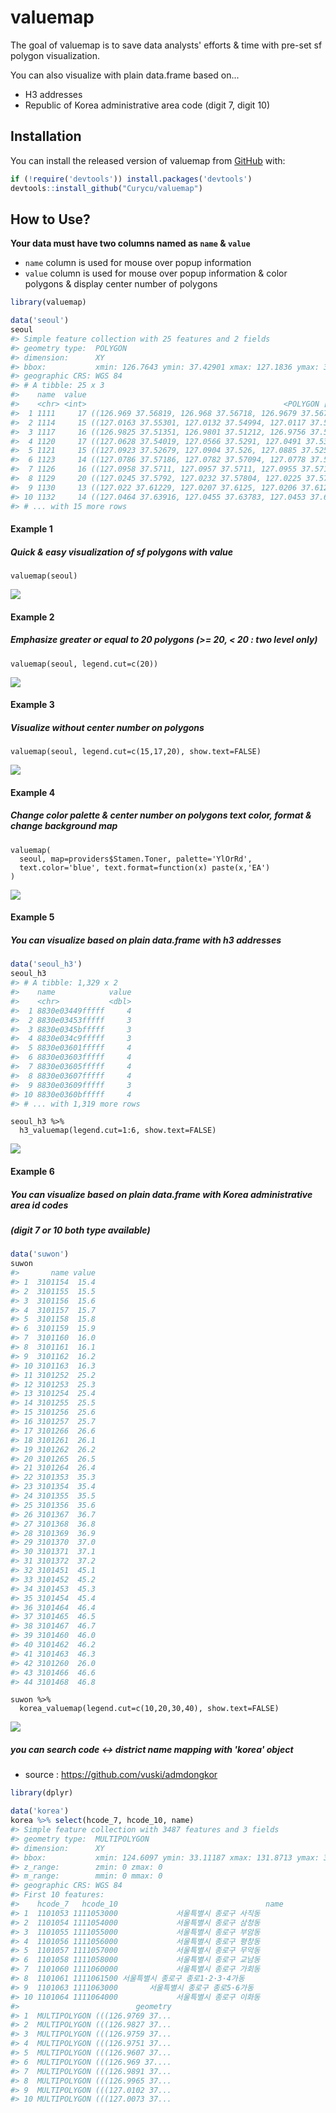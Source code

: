
<!-- README.md is generated from README.Rmd. Please edit that file -->
valuemap
========

<!-- badges: start -->
<!-- badges: end -->
The goal of valuemap is to save data analysts' efforts & time with pre-set sf polygon visualization.

You can also visualize with plain data.frame based on...
- H3 addresses
- Republic of Korea administrative area code (digit 7, digit 10)

Installation
------------

You can install the released version of valuemap from [GitHub](https://github.com/) with:

``` r
if (!require('devtools')) install.packages('devtools')
devtools::install_github("Curycu/valuemap")
```

How to Use?
-----------

**Your data must have two columns named as `name` & `value`**
- `name` column is used for mouse over popup information
- `value` column is used for mouse over popup information & color polygons & display center number of polygons

``` r
library(valuemap)

data('seoul')
seoul
#> Simple feature collection with 25 features and 2 fields
#> geometry type:  POLYGON
#> dimension:      XY
#> bbox:           xmin: 126.7643 ymin: 37.42901 xmax: 127.1836 ymax: 37.70108
#> geographic CRS: WGS 84
#> # A tibble: 25 x 3
#>    name  value                                                          geometry
#>    <chr> <int>                                            <POLYGON [arc_degree]>
#>  1 1111     17 ((126.969 37.56819, 126.968 37.56718, 126.9679 37.5671, 126.9673~
#>  2 1114     15 ((127.0163 37.55301, 127.0132 37.54994, 127.0117 37.54851, 127.0~
#>  3 1117     16 ((126.9825 37.51351, 126.9801 37.51212, 126.9756 37.5123, 126.96~
#>  4 1120     17 ((127.0628 37.54019, 127.0566 37.5291, 127.0491 37.53255, 127.04~
#>  5 1121     15 ((127.0923 37.52679, 127.0904 37.526, 127.0885 37.52549, 127.087~
#>  6 1123     14 ((127.0786 37.57186, 127.0782 37.57094, 127.0778 37.57008, 127.0~
#>  7 1126     16 ((127.0958 37.5711, 127.0957 37.5711, 127.0955 37.57105, 127.095~
#>  8 1129     20 ((127.0245 37.5792, 127.0232 37.57804, 127.0225 37.5781, 127.018~
#>  9 1130     13 ((127.022 37.61229, 127.0207 37.6125, 127.0206 37.61252, 127.020~
#> 10 1132     14 ((127.0464 37.63916, 127.0455 37.63783, 127.0453 37.63749, 127.0~
#> # ... with 15 more rows
```

#### Example 1

##### Quick & easy visualization of sf polygons with value

    valuemap(seoul)

![](example_1.PNG)

#### Example 2

##### Emphasize greater or equal to 20 polygons (&gt;= 20, &lt; 20 : two level only)

    valuemap(seoul, legend.cut=c(20))

![](example_2.PNG)

#### Example 3

##### Visualize without center number on polygons

    valuemap(seoul, legend.cut=c(15,17,20), show.text=FALSE)

![](example_3.PNG)

#### Example 4

##### Change color palette & center number on polygons text color, format & change background map

    valuemap(
      seoul, map=providers$Stamen.Toner, palette='YlOrRd',
      text.color='blue', text.format=function(x) paste(x,'EA')
    )

![](example_4.PNG)

#### Example 5

##### You can visualize based on plain data.frame with h3 addresses

``` r
data('seoul_h3')
seoul_h3
#> # A tibble: 1,329 x 2
#>    name            value
#>    <chr>           <dbl>
#>  1 8830e03449fffff     4
#>  2 8830e03453fffff     3
#>  3 8830e0345bfffff     3
#>  4 8830e034c9fffff     3
#>  5 8830e03601fffff     4
#>  6 8830e03603fffff     4
#>  7 8830e03605fffff     4
#>  8 8830e03607fffff     4
#>  9 8830e03609fffff     3
#> 10 8830e0360bfffff     4
#> # ... with 1,319 more rows
```

    seoul_h3 %>%
      h3_valuemap(legend.cut=1:6, show.text=FALSE)

![](example_5.PNG)

#### Example 6

##### You can visualize based on plain data.frame with Korea administrative area id codes

##### (digit 7 or 10 both type available)

``` r
data('suwon')
suwon
#>       name value
#> 1  3101154  15.4
#> 2  3101155  15.5
#> 3  3101156  15.6
#> 4  3101157  15.7
#> 5  3101158  15.8
#> 6  3101159  15.9
#> 7  3101160  16.0
#> 8  3101161  16.1
#> 9  3101162  16.2
#> 10 3101163  16.3
#> 11 3101252  25.2
#> 12 3101253  25.3
#> 13 3101254  25.4
#> 14 3101255  25.5
#> 15 3101256  25.6
#> 16 3101257  25.7
#> 17 3101266  26.6
#> 18 3101261  26.1
#> 19 3101262  26.2
#> 20 3101265  26.5
#> 21 3101264  26.4
#> 22 3101353  35.3
#> 23 3101354  35.4
#> 24 3101355  35.5
#> 25 3101356  35.6
#> 26 3101367  36.7
#> 27 3101368  36.8
#> 28 3101369  36.9
#> 29 3101370  37.0
#> 30 3101371  37.1
#> 31 3101372  37.2
#> 32 3101451  45.1
#> 33 3101452  45.2
#> 34 3101453  45.3
#> 35 3101454  45.4
#> 36 3101464  46.4
#> 37 3101465  46.5
#> 38 3101467  46.7
#> 39 3101460  46.0
#> 40 3101462  46.2
#> 41 3101463  46.3
#> 42 3101260  26.0
#> 43 3101466  46.6
#> 44 3101468  46.8
```

    suwon %>%
      korea_valuemap(legend.cut=c(10,20,30,40), show.text=FALSE)

![](example_6.PNG)

##### you can search code &lt;-&gt; district name mapping with 'korea' object

-   source : <https://github.com/vuski/admdongkor>

``` r
library(dplyr)

data('korea')
korea %>% select(hcode_7, hcode_10, name)
#> Simple feature collection with 3487 features and 3 fields
#> geometry type:  MULTIPOLYGON
#> dimension:      XY
#> bbox:           xmin: 124.6097 ymin: 33.11187 xmax: 131.8713 ymax: 38.61695
#> z_range:        zmin: 0 zmax: 0
#> m_range:        mmin: 0 mmax: 0
#> geographic CRS: WGS 84
#> First 10 features:
#>    hcode_7   hcode_10                                 name
#> 1  1101053 1111053000             서울특별시 종로구 사직동
#> 2  1101054 1111054000             서울특별시 종로구 삼청동
#> 3  1101055 1111055000             서울특별시 종로구 부암동
#> 4  1101056 1111056000             서울특별시 종로구 평창동
#> 5  1101057 1111057000             서울특별시 종로구 무악동
#> 6  1101058 1111058000             서울특별시 종로구 교남동
#> 7  1101060 1111060000             서울특별시 종로구 가회동
#> 8  1101061 1111061500 서울특별시 종로구 종로1·2·3·4가동
#> 9  1101063 1111063000       서울특별시 종로구 종로5·6가동
#> 10 1101064 1111064000             서울특별시 종로구 이화동
#>                          geometry
#> 1  MULTIPOLYGON (((126.9769 37...
#> 2  MULTIPOLYGON (((126.9827 37...
#> 3  MULTIPOLYGON (((126.9759 37...
#> 4  MULTIPOLYGON (((126.9751 37...
#> 5  MULTIPOLYGON (((126.9607 37...
#> 6  MULTIPOLYGON (((126.969 37....
#> 7  MULTIPOLYGON (((126.9891 37...
#> 8  MULTIPOLYGON (((126.9965 37...
#> 9  MULTIPOLYGON (((127.0102 37...
#> 10 MULTIPOLYGON (((127.0073 37...
```
